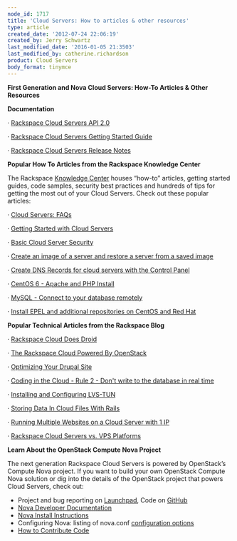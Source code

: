 ```yaml
---
node_id: 1717
title: 'Cloud Servers: How to articles & other resources'
type: article
created_date: '2012-07-24 22:06:19'
created_by: Jerry Schwartz
last_modified_date: '2016-01-05 21:3503'
last_modified_by: catherine.richardson
product: Cloud Servers
body_format: tinymce
---
```


**First Generation and Nova Cloud Servers:  How-To Articles & Other
Resources**

 

**Documentation**

&middot;         [Rackspace Cloud Servers API
2.0](https://developer.rackspace.com/docs/cloud-servers/v2/developer-guide/)

&middot;         [Rackspace Cloud Servers Getting Started
Guide](https://developer.rackspace.com/docs/cloud-servers/v2/developer-guide/#document-getting-started)

&middot;         [Rackspace Cloud Servers Release
Notes](https://developer.rackspace.com/docs/cloud-servers/v2/developer-guide/#document-release-notes)

 

**Popular How To Articles from the Rackspace Knowledge Center**

The Rackspace [Knowledge
Center](http://www.rackspace.com/knowledge_center/) houses &ldquo;how-to&rdquo;
articles, getting started guides, code samples, security best practices
and hundreds of tips for getting the most out of your Cloud Servers. 
Check out these popular articles:

&middot;         [Cloud Servers:
FAQs](http://www.rackspace.com/knowledge_center/product-faq/cloud-servers)

&middot;         [Getting Started with Cloud
Servers](http://www.rackspace.com/knowledge_center/article/getting-started-with-cloud-servers)

&middot;         [Basic Cloud Server
Security](http://www.rackspace.com/knowledge_center/article/basic-cloud-server-security)

&middot;         [Create an image of a server and restore a server from a saved
image](http://www.rackspace.com/knowledge_center/article/create-an-image-of-a-server-and-restore-a-server-from-a-saved-image)

&middot;         [Create DNS Records for cloud servers with the Control
Panel](http://www.rackspace.com/knowledge_center/article/create-dns-records-for-cloud-servers-with-the-control-panel)

&middot;         [CentOS 6 - Apache and PHP
Install](http://www.rackspace.com/knowledge_center/article/centos-6-apache-and-php-install)

&middot;         [MySQL - Connect to your database
remotely](http://www.rackspace.com/knowledge_center/article/mysql-connect-to-your-database-remotely)

&middot;         [Install EPEL and additional repositories on CentOS and Red
Hat](http://www.rackspace.com/knowledge_center/article/install-epel-and-additional-repositories-on-centos-and-red-hat)

 

**Popular Technical Articles from the Rackspace Blog**

&middot;         [Rackspace Cloud Does
Droid](http://www.rackspace.com/blog/rackspace-cloud-does-droid/)

&middot;         [The Rackspace Cloud Powered By
OpenStack](http://www.rackspace.com/blog/next-generation-rackspace-cloud-servers/)

&middot;         [Optimizing Your Drupal
Site](http://www.rackspace.com/blog/optimizing-your-drupal-site/)

&middot;         [Coding in the Cloud - Rule 2 - Don't write to the database in
real
time](http://www.rackspace.com/blog/coding-in-the-cloud-rule-2-dont-write-to-the-database-in-real-time/)

&middot;         [Installing and Configuring
LVS-TUN](http://www.rackspace.com/blog/installing-and-configuring-lvs-tun/)

&middot;         [Storing Data In Cloud Files With
Rails](http://www.rackspace.com/blog/storing-data-in-cloud-files-with-rails/)

&middot;         [Running Multiple Websites on a Cloud Server with 1
IP](http://www.rackspace.com/blog/running-multiple-websites-on-a-cloud-server-with-1-ip/)

&middot;         [Rackspace Cloud Servers vs. VPS
Platforms](http://www.rackspace.com/blog/rackspace-cloud-servers-vs-vps-platforms/)

 

**Learn About the OpenStack Compute Nova Project**

The next generation Rackspace Cloud Servers is powered by OpenStack&rsquo;s
Compute Nova project.  If you want to build your own OpenStack Compute
Nova solution or dig into the details of the OpenStack project that
powers Cloud Servers, check out: 

-   Project and bug reporting on
    [Launchpad](https://launchpad.net/nova), Code on
    [GitHub](https://github.com/openstack/nova)
-   [Nova Developer Documentation](http://nova.openstack.org/)
-   [Nova Install
    Instructions](http://wiki.openstack.org/InstallInstructions/Nova)
-   Configuring Nova: listing of nova.conf [configuration
    options](http://wiki.openstack.org/NovaConfigOptions)
-   [How to Contribute Code](http://wiki.openstack.org/HowToContribute)


